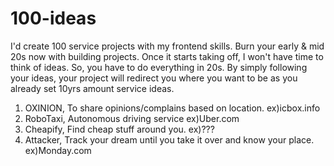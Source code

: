 # 100-ideas

I'd create 100 service projects with my frontend skills. Burn your early & mid 20s now with building projects. Once it starts taking off, I won't have time to think of ideas. So, you have to do everything in 20s. By simply following your ideas, your project will redirect you where you want to be as you already set 10yrs amount service ideas. 

1. OXINION, To share opinions/complains based on location. ex)icbox.info
2. RoboTaxi, Autonomous driving service ex)Uber.com
3. Cheapify, Find cheap stuff around you. ex)???
4. Attacker, Track your dream until you take it over and know your place. ex)Monday.com
